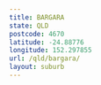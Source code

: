 ```yaml
---
title: BARGARA
state: QLD
postcode: 4670
latitude: -24.88776
longitude: 152.297855
url: /qld/bargara/
layout: suburb
---
```


